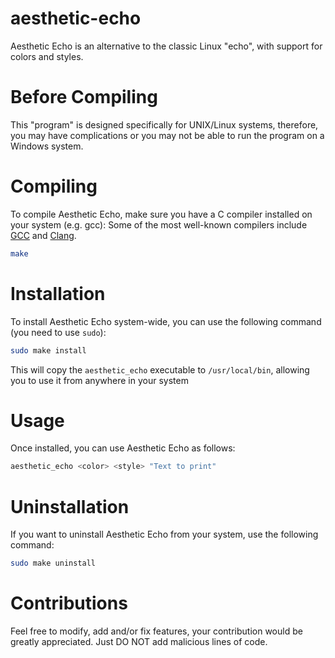 # aesthetic-echo

Aesthetic Echo is an alternative to the classic Linux "echo", with support for colors and styles.

# Before Compiling
This "program" is designed specifically for UNIX/Linux systems, therefore, you may have complications or you may not be able to run the program on a Windows system.

# Compiling

To compile Aesthetic Echo, make sure you have a C compiler installed on your system (e.g. gcc):
Some of the most well-known compilers include [GCC](https://gcc.gnu.org/) and [Clang](https://clang.llvm.org/).

```bash
make
```

# Installation
To install Aesthetic Echo system-wide, you can use the following command (you need to use `sudo`):

```bash
sudo make install
```

This will copy the `aesthetic_echo` executable to `/usr/local/bin`, allowing you to use it from anywhere in your system

# Usage
Once installed, you can use Aesthetic Echo as follows:

```bash
aesthetic_echo <color> <style> "Text to print"
```

# Uninstallation
If you want to uninstall Aesthetic Echo from your system, use the following command:
```bash
sudo make uninstall
```

# Contributions
Feel free to modify, add and/or fix features, your contribution would be greatly appreciated.
Just DO NOT add malicious lines of code.
